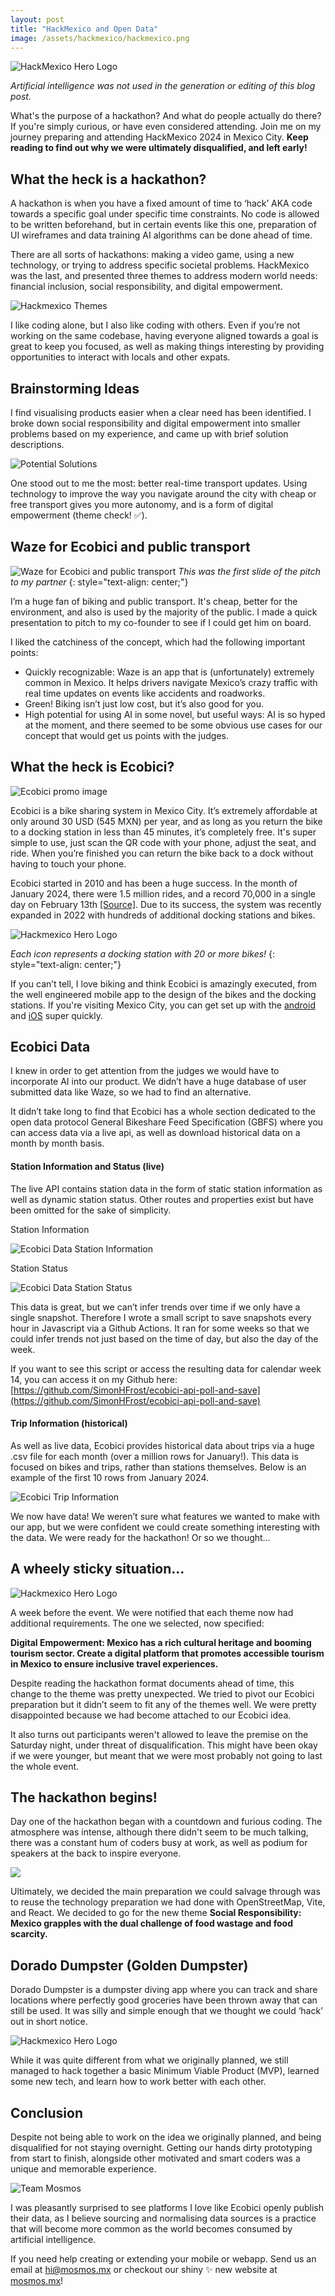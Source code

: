 ```yaml
---
layout: post
title: "HackMexico and Open Data"
image: /assets/hackmexico/hackmexico.png
---
```


<img class="add-small-padding" alt='HackMexico Hero Logo' src='/assets/hackmexico/hackmexico.png'/>

*Artificial intelligence was not used in the generation or editing of this blog post.*

What's the purpose of a hackathon? And what do people actually do there? If you're simply curious, or have even considered attending. Join me on my journey preparing and attending HackMexico 2024 in Mexico City. **Keep reading to find out why we were ultimately disqualified, and left early!**

## What the heck is a hackathon?

A hackathon is when you have a fixed amount of time to ‘hack’ AKA code towards a specific goal under specific time constraints. No code is allowed to be written beforehand, but in certain events like this one, preparation of UI wireframes and data training AI algorithms can be done ahead of time.

There are all sorts of hackathons: making a video game, using a new technology, or trying to address specific societal problems. HackMexico was the last, and presented three themes to address modern world needs: financial inclusion, social responsibility, and digital empowerment.

![Hackmexico Themes](/assets/hackmexico/themes.png)

I like coding alone, but I also like coding with others. Even if you’re not working on the same codebase, having everyone aligned towards a goal is great to keep you focused, as well as making things interesting by providing opportunities to interact with locals and other expats.

## Brainstorming Ideas

I find visualising products easier when a clear need has been identified. I broke down social responsibility and digital empowerment into smaller problems based on my experience, and came up with brief solution descriptions.

![Potential Solutions](/assets/hackmexico/solutions.jpg)

One stood out to me the most: better real-time transport updates. Using technology to improve the way you navigate around the city with cheap or free transport gives you more autonomy, and is a form of digital empowerment (theme check! ✅).

## Waze for Ecobici and public transport

![Waze for Ecobici and public transport](/assets/hackmexico/waze.jpg)
*This was the first slide of the pitch to my partner*
{: style="text-align: center;"}

I’m a huge fan of biking and public transport. It's cheap, better for the environment, and also is used by the majority of the public. I made a quick presentation to pitch to my co-founder to see if I could get him on board.

I liked the catchiness of the concept, which had the following important points:
* Quickly recognizable: Waze is an app that is (unfortunately) extremely common in Mexico. It helps drivers navigate Mexico’s crazy traffic with real time updates on events like accidents and roadworks.
* Green! Biking isn’t just low cost, but it’s also good for you.
* High potential for using AI in some novel, but useful ways: AI is so hyped at the moment, and there seemed to be some obvious use cases for our concept that would get us points with the judges.

## What the heck is Ecobici?

![Ecobici promo image](/assets/hackmexico/ecobici.jpg)

Ecobici is a bike sharing system in Mexico City. It’s extremely affordable at only around 30 USD (545 MXN) per year, and as long as you return the bike to a docking station in less than 45 minutes, it’s completely free. It's super simple to use, just scan the QR code with your phone, adjust the seat, and ride. When you’re finished you can return the bike back to a dock without having to touch your phone.

Ecobici started in 2010 and has been a huge success. In the month of January 2024, there were 1.5 million rides, and a record 70,000 in a single day on February 13th [[Source]](https://ecobici.cdmx.gob.mx/en/14-years-rolling-with-you/). Due to its success, the system was recently expanded in 2022 with hundreds of additional docking stations and bikes.

<img class="add-large-padding" alt='Hackmexico Hero Logo' src='/assets/hackmexico/map.jpg'/>

*Each icon represents a docking station with 20 or more bikes!*
{: style="text-align: center;"}

If you can’t tell, I love biking and think Ecobici is amazingly executed, from the well engineered mobile app to the design of the bikes and the docking stations. If you're visiting Mexico City, you can get set up with the [android](https://play.google.com/store/apps/details?id=com.lyft.android.mexicocityapp&hl=es_MX) and [iOS](https://apps.apple.com/mx/app/ecobici/id1608397837) super quickly.

## Ecobici Data

I knew in order to get attention from the judges we would have to incorporate AI into our product. We didn’t have a huge database of user submitted data like Waze, so we had to find an alternative.

It didn’t take long to find that Ecobici has a whole section dedicated to the open data protocol General Bikeshare Feed Specification (GBFS) where you can access data via a live api, as well as download historical data on a month by month basis.

#### Station Information and Status (live)

The live API contains station data in the form of static station information as well as dynamic station status. Other routes and properties exist but have been omitted for the sake of simplicity.

Station Information

![Ecobici Data Station Information](/assets/hackmexico/station-information.png)

Station Status

![Ecobici Data Station Status](/assets/hackmexico/station-status.png)

This data is great, but we can’t infer trends over time if we only have a single snapshot. Therefore I wrote a small script to save snapshots every hour in Javascript via a Github Actions. It ran for some weeks so that we could infer trends not just based on the time of day, but also the day of the week.

If you want to see this script or access the resulting data for calendar week 14, you can access it on my Github here: [https://github.com/SimonHFrost/ecobici-api-poll-and-save](https://github.com/SimonHFrost/ecobici-api-poll-and-save)

#### Trip Information (historical)

As well as live data, Ecobici provides historical data about trips via a huge .csv file for each month (over a million rows for January!). This data is focused on bikes and trips, rather than stations themselves. Below is an example of the first 10 rows from January 2024.

![Ecobici Trip Information](/assets/hackmexico/trip-information.png)

We now have data! We weren’t sure what features we wanted to make with our app, but we were confident we could create something interesting with the data. We were ready for the hackathon! Or so we thought…

## A wheely sticky situation…

<img class="add-large-padding" alt='Hackmexico Hero Logo' src='/assets/hackmexico/sticky.jpg'/>

A week before the event. We were notified that each theme now had additional requirements. The one we selected, now specified:

**Digital Empowerment: Mexico has a rich cultural heritage and booming tourism sector. Create a digital platform that promotes accessible tourism in Mexico to ensure inclusive travel experiences.**

Despite reading the hackathon format documents ahead of time, this change to the theme was pretty unexpected. We tried to pivot our Ecobici preparation but it didn’t seem to fit any of the themes well. We were pretty disappointed because we had become attached to our Ecobici idea.

It also turns out participants weren't allowed to leave the premise on the Saturday night, under threat of disqualification. This might have been okay if we were younger, but meant that we were most probably not going to last the whole event.

## The hackathon begins!

Day one of the hackathon began with a countdown and furious coding. The atmosphere was intense, although there didn't seem to be much talking, there was a constant hum of coders busy at work, as well as podium for speakers at the back to inspire everyone.

<img src='/assets/hackmexico/crowd.jpg'/>

Ultimately, we decided the main preparation we could salvage through was to reuse the technology preparation we had done with OpenStreetMap, Vite, and React. We decided to go for the new theme **Social Responsibility: Mexico grapples with the dual challenge of food wastage and food scarcity.**

## Dorado Dumpster (Golden Dumpster)

Dorado Dumpster is a dumpster diving app where you can track and share locations where perfectly good groceries have been thrown away that can still be used. It was silly and simple enough that we thought we could ‘hack’ out in short notice.

<img class="add-large-padding" alt='Hackmexico Hero Logo' src='/assets/hackmexico/dorado-dumpster.jpg'/>

While it was quite different from what we originally planned, we still managed to hack together a basic Minimum Viable Product (MVP), learned some new tech, and learn how to work better with each other.

## Conclusion

Despite not being able to work on the idea we originally planned, and being disqualified for not staying overnight. Getting our hands dirty prototyping from start to finish, alongside other motivated and smart coders was a unique and memorable experience.

![Team Mosmos](/assets/hackmexico/team-mosmos.jpg)

I was pleasantly surprised to see platforms I love like Ecobici openly publish their data, as I believe sourcing and normalising data sources is a practice that will become more common as the world becomes consumed by artificial intelligence.

If you need help creating or extending your mobile or webapp. Send us an email at [hi@mosmos.mx](mailto:mosmos.mx) or checkout our shiny ✨ new website at [mosmos.mx](https://mosmos.mx)!
